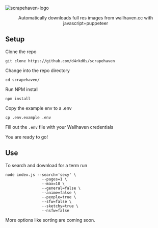 ![scrapehaven-logo](https://github.com/d4rkd0s/scrapehaven/raw/master/scrape-haven-logo.png)

<p style="text-align: center;">Automatically downloads full res images from wallhaven.cc with javascript+puppeteer</p>

## Setup

Clone the repo

`git clone https://github.com/d4rkd0s/scrapehaven`

Change into the repo directory

`cd scrapehaven/`

Run NPM install

`npm install`

Copy the example env to a .env

`cp .env.example .env`

Fill out the `.env` file with your Wallhaven credentials

You are ready to go!

## Use

To search and download for a term run

```
node index.js --search='sexy' \
                --pages=1 \
                --max=10 \
                --general=false \
                --anime=false \
                --people=true \
                --sfw=false \
                --sketchy=true \
                --nsfw=false
```

More options like sorting are coming soon.
